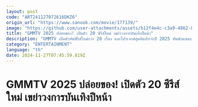 ```yaml
---
layout: post
code: "ART241127072616DKZ6"
origin_url: "https://www.sanook.com/movie/177139/"
image: "https://github.com/user-attachments/assets/b12f4e4c-c3a9-4862-8d39-3a9cc43ddad1"
title: "GMMTV 2025 ปล่อยของ! เปิดตัว 20 ซีรีส์ใหม่ เขย่าวงการบันเทิงปีหน้า"
description: "GMMTV เปิดตัวทัพซีรีส์ใหม่กว่า 20 เรื่อง และโปรเจกต์สุดฮิตประจำปี 2025 ทัพนักแสดงกว่า 100 ชีวิต มาครบทั้งสายโรแมนติก คอมเมดี้ ดราม่า และสืบสวน จะมีเรื่องไหนบ้างมาดูกัน"
category: "ENTERTAINMENT"
language: "th"
date: 2024-11-27T07:45:59.819Z
---
```


# GMMTV 2025 ปล่อยของ! เปิดตัว 20 ซีรีส์ใหม่ เขย่าวงการบันเทิงปีหน้า